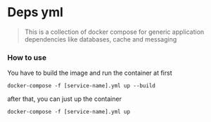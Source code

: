 # Deps yml

> This is a collection of docker compose for generic application dependencies like databases, cache and messaging

### How to use

You have to build the image and run the container at first

```
docker-compose -f [service-name].yml up --build
```

after that, you can just up the container

```
docker-compose -f [service-name].yml up
```